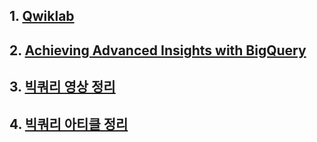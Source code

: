 ## 1. [Qwiklab](./qwiklab.md)

## 2. [Achieving Advanced Insights with BigQuery](./Achieving_Advanced_Insights_with_BigQuery.md)

## 3. [빅쿼리 영상 정리](./BigQuery_Videos.md)

## 4. [빅쿼리 아티클 정리](./BigQuery_Article.md)